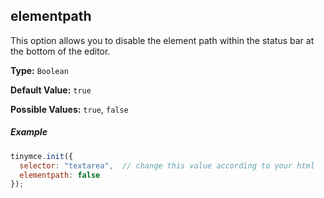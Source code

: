 ## elementpath

This option allows you to disable the element path within the status bar at the bottom of the editor.

**Type:** `Boolean`

**Default Value:** `true`

**Possible Values:** `true`, `false`

##### Example

```js
tinymce.init({
  selector: "textarea",  // change this value according to your html
  elementpath: false
});
```
